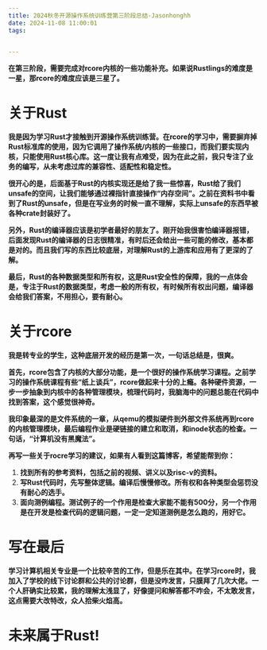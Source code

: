 ```yaml
---
title: 2024秋冬开源操作系统训练营第三阶段总结-Jasonhonghh
date: 2024-11-08 11:00:01
tags:
  

---
```


**在第三阶段，需要完成对rcore内核的一些功能补充。如果说Rustlings的难度是一星，那rcore的难度应该是三星了。**

# 关于Rust

**我是因为学习Rust才接触到开源操作系统训练营。在rcore的学习中，需要摒弃掉Rust标准库的使用，因为它调用了操作系统/内核的一些接口，而我们要实现内核，只能使用Rust核心库。这一度让我有点难受，因为在此之前，我只专注了业务的编写，从未考虑过库的兼容性、适配性和稳定性。**

**很开心的是，后面基于Rust的内核实现还是给了我一些惊喜，Rust给了我们unsafe的空间，让我们能够通过裸指针直接操作“内存空间”。之前在资料书中看到了Rust的unsafe，但是在写业务的时候一直不理解，实际上unsafe的东西早被各种crate封装好了。**

**另外，Rust的编译器应该是初学者最好的朋友了。刚开始我很害怕编译器报错，后面发现Rust的编译器的日志很精准，有时后还会给出一些可能的修改，基本都是对的。而且我们写的东西比较底层，对理解Rust的上游库和应用有了更深的了解。**

**最后，Rust的各种数据类型和所有权，这是Rust安全性的保障，我的一点体会是，专注于Rust的数据类型，考虑一般的所有权，有时候所有权出问题，编译器会给我们答案，不用担心，要有耐心。**

# 关于rcore

**我是转专业的学生，这种底层开发的经历是第一次，一句话总结是，很爽。**

**首先，rcore包含了内核的大部分功能，是一个很好的操作系统学习课程。之前学习的操作系统课程有些“纸上谈兵”，rcore做起来十分的上瘾。各种硬件资源，一步一步抽象到内核中的各种管理模块，梳理代码时，我脑海中的问题总能在代码中找到答案，这个感觉很神奇。**

**我印象最深的是文件系统的一章，从qemu的模拟硬件到外部文件系统再到rcore的内核管理模块，最后编程作业是硬链接的建立和取消，和inode状态的检查。一句话，“计算机没有黑魔法”。**

**再写一些关于rocre学习的建议，如果有人看到这篇博客，希望能帮到你：**

1. **找到所有的参考资料，包括之前的视频、讲义以及risc-v的资料。**
2. **写Rust代码时，先写整体逻辑。编译后慢慢修改。所有权和各种类型会惩罚没有耐心的选手。**
3. **面向测例编程。测试例子的一个作用是检查大家能不能有500分，另一个作用是在开发是检查代码的逻辑问题，一定一定知道测例是怎么跑的，用好它。**

# 写在最后

**学习计算机相关专业是一个比较辛苦的工作，但是乐在其中。在学习rcore时，我加入了学校的线下讨论群和公共的讨论群，但是没咋发言，只膜拜了几次大佬。一个人肝确实比较累，我的理解太浅显了，好像提问和解答都不咋会，不太敢发言，这点需要大改特改，众人拾柴火焰高。**

# 未来属于Rust!
